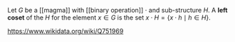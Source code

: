 Let $G$ be a [[magma]] with [[binary operation]] $\cdot$ and sub-structure $H$. A **left coset** of the $H$ for the element $x\in G$ is the set $x\cdot H = \{x\cdot h\mid h \in H\}$.

https://www.wikidata.org/wiki/Q751969